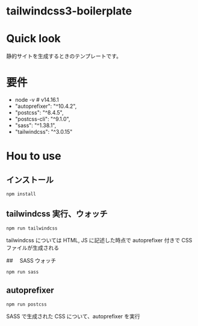 # tailwindcss3-boilerplate

# Quick look

静的サイトを生成するときのテンプレートです。

# 要件

- node -v # v14.16.1
- "autoprefixer": "^10.4.2",
- "postcss": "^8.4.5",
- "postcss-cli": "^9.1.0",
- "sass": "^1.38.1",
- "tailwindcss": "^3.0.15"

# Hou to use

## インストール

```
npm install
```

## tailwindcss 実行、ウォッチ

```
npm run tailwindcss
```

tailwindcss については HTML, JS に記述した時点で autoprefixer 付きで CSS ファイルが生成される

##　 SASS ウォッチ

```
npm run sass
```

## autoprefixer

```
npm run postcss
```

SASS で生成された CSS について、autoprefixer を実行
